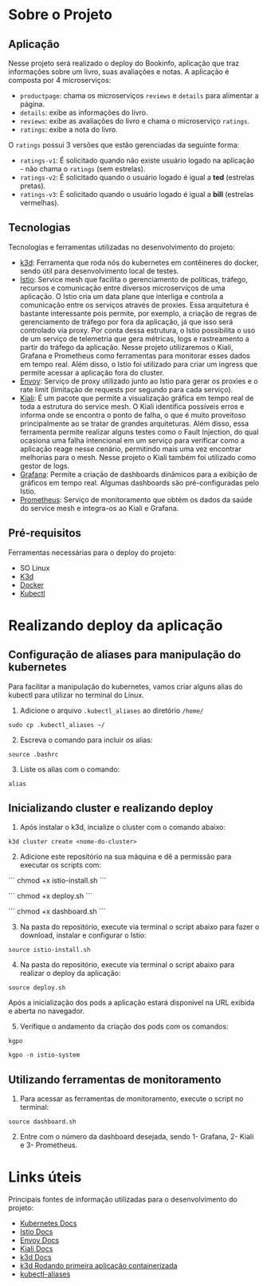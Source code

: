 # Sobre o Projeto

## Aplicação

Nesse projeto será realizado o deploy do Bookinfo, aplicação que traz informações sobre um livro, suas avaliações e notas. A aplicação é composta por 4 microserviços:

* ``` productpage ```: chama os microserviços ``` reviews ``` e ``` details ``` para alimentar a página.
* ``` details ```: exibe as informações do livro.
* ``` reviews ```: exibe as avaliações do livro e chama o microserviço ``` ratings ```.
* ``` ratings ```: exibe a nota do livro.

O ``` ratings ``` possui 3 versões que estão gerenciadas da seguinte forma:

* ``` ratings-v1 ```: É solicitado quando não existe usuário logado na aplicação - não chama o ``` ratings ``` (sem estrelas).
* ``` ratings-v2 ```: É solicitado quando o usuário logado é igual a <b>ted</b> (estrelas pretas).
* ``` ratings-v3 ```: É solicitado quando o usuário logado é igual a <b>bill</b> (estrelas vermelhas).

## Tecnologias

Tecnologias e ferramentas utilizadas no desenvolvimento do projeto:

* [k3d](https://k3d.io/v5.4.1/): Ferramenta que roda nós do kubernetes em contêineres do docker, sendo útil para desenvolvimento local de testes.
* [Istio](https://istio.io/): Service mesh que facilita o gerenciamento de políticas, tráfego, recursos e comunicação entre diversos microserviços de uma aplicação. O Istio cria um data plane que interliga e controla a comunicação entre os serviços através de proxies. Essa arquitetura é bastante interessante pois permite, por exemplo, a criação de regras de gerenciamento de tráfego por fora da aplicação, já que isso será controlado via proxy. Por conta dessa estrutura, o Istio possibilita o uso de um serviço de telemetria que gera métricas, logs e rastreamento a partir do tráfego da aplicação. Nesse projeto utilizaremos o Kiali, Grafana e Prometheus como ferramentas para monitorar esses dados em tempo real. Além disso, o Istio foi utilizado para criar um ingress que permite acessar a aplicação fora do cluster.
* [Envoy](https://www.envoyproxy.io/): Serviço de proxy utilizado junto ao Istio para gerar os proxies e o rate limit (limitação de requests por segundo para cada serviço).
* [Kiali](https://kiali.io/): É um pacote que permite a visualização gráfica em tempo real de toda a estrutura do service mesh. O Kiali identifica possíveis erros e informa onde se encontra o ponto de falha, o que é muito proveitoso principalmente ao se tratar de grandes arquiteturas. Além disso, essa ferramenta permite realizar alguns testes como o Fault Injection, do qual ocasiona uma falha intencional em um serviço para verificar como a aplicação reage nesse cenário, permitindo mais uma vez encontrar melhorias para o mesh. Nesse projeto o Kiali também foi utilizado como gestor de logs.
* [Grafana](https://grafana.com/): Permite a criação de dashboards dinâmicos para a exibição de gráficos em tempo real. Algumas dashboards são pré-configuradas pelo Istio.
* [Prometheus](https://prometheus.io/): Serviço de monitoramento que obtém os dados da saúde do service mesh e integra-os ao Kiali e Grafana.

## Pré-requisitos

Ferramentas necessárias para o deploy do projeto:

* SO Linux
* [K3d](https://k3d.io/v5.4.1/)
* [Docker](https://docs.docker.com/get-docker/)
* [Kubectl](https://kubernetes.io/docs/tasks/tools/install-kubectl-linux/)

# Realizando deploy da aplicação

## Configuração de aliases para manipulação do kubernetes

Para facilitar a manipulação do kubernetes, vamos criar alguns alias do kubectl para utilizar no terminal do Linux.

1. Adicione o arquivo ``` .kubectl_aliases ``` ao diretório ``` /home/ ```

``` sudo cp .kubectl_aliases ~/ ```

2. Escreva o comando para incluir os alias:

``` source .bashrc ```

3. Liste os alias com o comando:

``` alias ```

## Inicializando cluster e realizando deploy

1. Após instalar o k3d, incialize o cluster com o comando abaixo:

``` k3d cluster create <nome-do-cluster> ```

2. Adicione este repositório na sua máquina e dê a permissão para executar os scripts com:

<p>``` chmod +x istio-install.sh ```</p>
<p>``` chmod +x deploy.sh ```</p>
<p>``` chmod +x dashboard.sh ```</p>

3. Na pasta do repositório, execute via terminal o script abaixo para fazer o download, instalar e configurar o Istio:

``` source istio-install.sh ```

4. Na pasta do repositório, execute via terminal o script abaixo para realizar o deploy da aplicação:

``` source deploy.sh ```

Após a inicialização dos pods a aplicação estará disponível na URL exibida e aberta no navegador.

5. Verifique o andamento da criação dos pods com os comandos:

``` kgpo ```

``` kgpo -n istio-system ```

## Utilizando ferramentas de monitoramento

1. Para acessar as ferramentas de monitoramento, execute o script no terminal:

``` source dashboard.sh ```

2. Entre com o número da dashboard desejada, sendo 1- Grafana, 2- Kiali e 3- Prometheus.

# Links úteis

Principais fontes de informação utilizadas para o desenvolvimento do projeto:

* [Kubernetes Docs](https://kubernetes.io/pt-br/docs/home/)
* [Istio Docs](https://istio.io/latest/docs/)
* [Envoy Docs](https://www.envoyproxy.io/docs/envoy/latest/)
* [Kiali Docs](https://kiali.io/docs/)
* [k3d Docs](https://k3d.io/v5.4.1/usage/configfile/)
* [k3d Rodando primeira aplicação containerizada](https://www.linkedin.com/pulse/k3d-rodando-primeira-aplica%25C3%25A7%25C3%25A3o-containerizada-ntopus-labs/?trackingId=5g%2FqfR85LvnWnRo9K3dM2g%3D%3D)
* [kubectl-aliases](https://github.com/ahmetb/kubectl-aliases)
